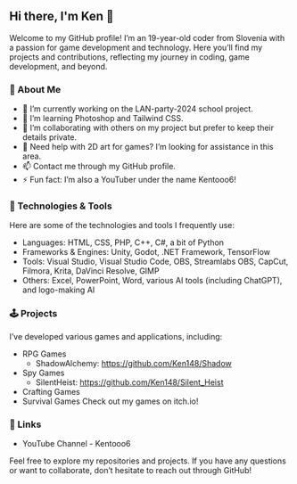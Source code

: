 ## Hi there, I'm Ken 👋

Welcome to my GitHub profile! I’m an 19-year-old coder from Slovenia with a passion for game development and technology. Here you’ll find my projects and contributions, reflecting my journey in coding, game development, and beyond.

### 🚀 About Me
- 🔭 I’m currently working on the LAN-party-2024 school project.
- 🌱 I’m learning Photoshop and Tailwind CSS.
- 👯 I’m collaborating with others on my project but prefer to keep their details private.
- 🤔 Need help with 2D art for games? I’m looking for assistance in this area.
- 📫 Contact me through my GitHub profile.
- ⚡ Fun fact: I’m also a YouTuber under the name Kentooo6!
### 🔧 Technologies & Tools
Here are some of the technologies and tools I frequently use:

- Languages: HTML, CSS, PHP, C++, C#, a bit of Python
- Frameworks & Engines: Unity, Godot, .NET Framework, TensorFlow
- Tools: Visual Studio, Visual Studio Code, OBS, Streamlabs OBS, CapCut, Filmora, Krita, DaVinci Resolve, GIMP
- Others: Excel, PowerPoint, Word, various AI tools (including ChatGPT), and logo-making AI
### 🕹️ Projects
I’ve developed various games and applications, including:

- RPG Games
  - ShadowAlchemy: https://github.com/Ken148/Shadow
- Spy Games
  - SilentHeist: https://github.com/Ken148/Silent_Heist
- Crafting Games
- Survival Games
Check out my games on itch.io!

### 🔗 Links
- YouTube Channel - Kentooo6
  
Feel free to explore my repositories and projects. If you have any questions or want to collaborate, don’t hesitate to reach out through GitHub!

